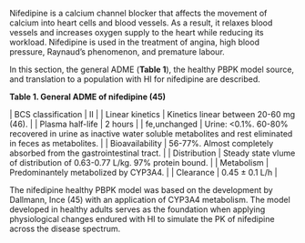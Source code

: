 Nifedipine is a calcium channel blocker that affects the movement of calcium into heart cells and blood vessels. As a result, it relaxes blood vessels and increases oxygen supply to the heart while reducing its workload. Nifedipine is used in the treatment of angina, high blood pressure, Raynaud’s phenomenon, and premature labour. 

In this section, the general ADME (**Table 1**), the healthy PBPK model source, and translation to a population with HI for nifedipine are described.

**Table 1. General ADME of nifedipine (45)**

| BCS classification | II |
| Linear kinetics    | Kinetics linear between 20-60 mg (46). |
| Plasma half-life   | 2 hours |
| fe,unchanged       | Urine: <0.1%. 60-80% recovered in urine as inactive water soluble metabolites and rest eliminated in feces as metabolites. |
| Bioavailability    | 56-77%. Almost completely absorbed from the gastrointestinal tract. |
| Distribution       | Steady state vlume of distribution of 0.63-0.77 L/kg. 97% protein bound. |
| Metabolism         | Predominantely metabolized by CYP3A4. |
| Clearance          | 0.45 ± 0.1 L/h |

The nifedipine healthy PBPK model was based on the development by Dallmann, Ince (45) with an application of CYP3A4 metabolism. The model developed in healthy adults serves as the foundation when applying physiological changes endured with HI to simulate the PK of nifedipine across the disease spectrum.
